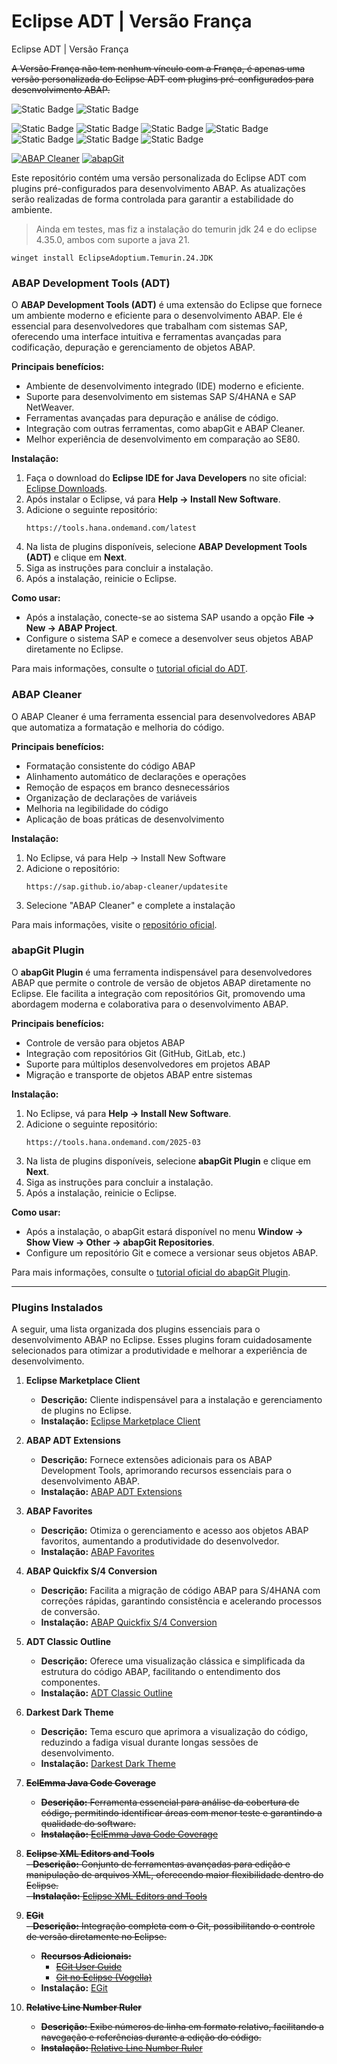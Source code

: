 # Eclipse ADT | Versão França
Eclipse ADT | Versão França

~~A Versão França não tem nenhum vínculo com a França, é apenas uma versão personalizada do Eclipse ADT com plugins pré-configurados para desenvolvimento ABAP.~~

![Static Badge](https://img.shields.io/badge/eclipse-4.35.0-2C2255?logo=eclipse&logoColor=white)
![Static Badge](https://img.shields.io/badge/eclipse%20adt-4.35.0-2C2255?logo=eclipse&logoColor=white)

![Static Badge](https://img.shields.io/badge/development-abap-blue)
![Static Badge](https://img.shields.io/badge/SAP-0FAAFF?logo=sap&logoColor=white)
![Static Badge](https://img.shields.io/badge/ABAP-0FAAFF?logo=sap&logoColor=white)
![Static Badge](https://img.shields.io/badge/Eclipse_ADT-2C2255?logo=eclipse&logoColor=white)
![Static Badge](https://img.shields.io/badge/BTP-0FAAFF?logo=sap&logoColor=white)
![Static Badge](https://img.shields.io/badge/Cloud-0089D6?logo=sap&logoColor=white)
![Static Badge](https://img.shields.io/badge/SAP_DevOps-050002?logo=sap&logoColor=white)

[![ABAP Cleaner](https://img.shields.io/github/stars/SAP/abap-cleaner?label=ABAP%20Cleaner&style=social)](https://github.com/SAP/abap-cleaner)
[![abapGit](https://img.shields.io/github/stars/larshp/abapGit?label=abapGit&style=social)](https://github.com/larshp/abapGit)

Este repositório contém uma versão personalizada do Eclipse ADT com plugins pré-configurados para desenvolvimento ABAP. As atualizações serão realizadas de forma controlada para garantir a estabilidade do ambiente.

> Ainda em testes, mas fiz a instalação do temurin jdk 24 e do eclipse 4.35.0, ambos com suporte a java 21.
```winget
winget install EclipseAdoptium.Temurin.24.JDK
```

### ABAP Development Tools (ADT)

O **ABAP Development Tools (ADT)** é uma extensão do Eclipse que fornece um ambiente moderno e eficiente para o desenvolvimento ABAP. Ele é essencial para desenvolvedores que trabalham com sistemas SAP, oferecendo uma interface intuitiva e ferramentas avançadas para codificação, depuração e gerenciamento de objetos ABAP.

**Principais benefícios:**
- Ambiente de desenvolvimento integrado (IDE) moderno e eficiente.
- Suporte para desenvolvimento em sistemas SAP S/4HANA e SAP NetWeaver.
- Ferramentas avançadas para depuração e análise de código.
- Integração com outras ferramentas, como abapGit e ABAP Cleaner.
- Melhor experiência de desenvolvimento em comparação ao SE80.

**Instalação:**
1. Faça o download do **Eclipse IDE for Java Developers** no site oficial: [Eclipse Downloads](https://www.eclipse.org/downloads/packages/release/2025-03/r/eclipse-ide-java-developers).
2. Após instalar o Eclipse, vá para **Help → Install New Software**.
3. Adicione o seguinte repositório:  
   ```
   https://tools.hana.ondemand.com/latest
   ```
4. Na lista de plugins disponíveis, selecione **ABAP Development Tools (ADT)** e clique em **Next**.
5. Siga as instruções para concluir a instalação.
6. Após a instalação, reinicie o Eclipse.

**Como usar:**
- Após a instalação, conecte-se ao sistema SAP usando a opção **File → New → ABAP Project**.
- Configure o sistema SAP e comece a desenvolver seus objetos ABAP diretamente no Eclipse.

Para mais informações, consulte o [tutorial oficial do ADT](https://developers.sap.com/tutorials/abap-install-adt.html).

### ABAP Cleaner

O ABAP Cleaner é uma ferramenta essencial para desenvolvedores ABAP que automatiza a formatação e melhoria do código. 

**Principais benefícios:**
- Formatação consistente do código ABAP
- Alinhamento automático de declarações e operações
- Remoção de espaços em branco desnecessários
- Organização de declarações de variáveis
- Melhoria na legibilidade do código
- Aplicação de boas práticas de desenvolvimento

**Instalação:**
1. No Eclipse, vá para Help → Install New Software
2. Adicione o repositório: 
   ```
   https://sap.github.io/abap-cleaner/updatesite
   ```
3. Selecione "ABAP Cleaner" e complete a instalação

Para mais informações, visite o [repositório oficial](https://github.com/SAP/abap-cleaner).


### abapGit Plugin

O **abapGit Plugin** é uma ferramenta indispensável para desenvolvedores ABAP que permite o controle de versão de objetos ABAP diretamente no Eclipse. Ele facilita a integração com repositórios Git, promovendo uma abordagem moderna e colaborativa para o desenvolvimento ABAP.

**Principais benefícios:**
- Controle de versão para objetos ABAP
- Integração com repositórios Git (GitHub, GitLab, etc.)
- Suporte para múltiplos desenvolvedores em projetos ABAP
- Migração e transporte de objetos ABAP entre sistemas

**Instalação:**
1. No Eclipse, vá para **Help → Install New Software**.
2. Adicione o seguinte repositório:  
   ```
   https://tools.hana.ondemand.com/2025-03
   ```
3. Na lista de plugins disponíveis, selecione **abapGit Plugin** e clique em **Next**.
4. Siga as instruções para concluir a instalação.
5. Após a instalação, reinicie o Eclipse.

**Como usar:**
- Após a instalação, o abapGit estará disponível no menu **Window → Show View → Other → abapGit Repositories**.
- Configure um repositório Git e comece a versionar seus objetos ABAP.

Para mais informações, consulte o [tutorial oficial do abapGit Plugin](https://developers.sap.com/tutorials/abap-install-abapgit-plugin.html).

---

### Plugins Instalados

A seguir, uma lista organizada dos plugins essenciais para o desenvolvimento ABAP no Eclipse. Esses plugins foram cuidadosamente selecionados para otimizar a produtividade e melhorar a experiência de desenvolvimento.

1. **Eclipse Marketplace Client**  
   - **Descrição:** Cliente indispensável para a instalação e gerenciamento de plugins no Eclipse.  
   - **Instalação:** [Eclipse Marketplace Client](https://marketplace.eclipse.org/content/eclipse-marketplace-client#external-install-button)

2. **ABAP ADT Extensions**  
   - **Descrição:** Fornece extensões adicionais para os ABAP Development Tools, aprimorando recursos essenciais para o desenvolvimento ABAP.  
   - **Instalação:** [ABAP ADT Extensions](https://marketplace.eclipse.org/content/abap-adt-extensions#external-install-button)

3. **ABAP Favorites**  
   - **Descrição:** Otimiza o gerenciamento e acesso aos objetos ABAP favoritos, aumentando a produtividade do desenvolvedor.  
   - **Instalação:** [ABAP Favorites](https://marketplace.eclipse.org/content/abap-favorites#external-install-button)

4. **ABAP Quickfix S/4 Conversion**  
   - **Descrição:** Facilita a migração de código ABAP para S/4HANA com correções rápidas, garantindo consistência e acelerando processos de conversão.  
   - **Instalação:** [ABAP Quickfix S/4 Conversion](https://marketplace.eclipse.org/content/abap-quick-fix/help)

5. **ADT Classic Outline**  
   - **Descrição:** Oferece uma visualização clássica e simplificada da estrutura do código ABAP, facilitando o entendimento dos componentes.  
   - **Instalação:** [ADT Classic Outline](https://marketplace.eclipse.org/content/adt-classic-outline#external-install-button)

6. **Darkest Dark Theme**  
   - **Descrição:** Tema escuro que aprimora a visualização do código, reduzindo a fadiga visual durante longas sessões de desenvolvimento.  
   - **Instalação:** [Darkest Dark Theme](https://marketplace.eclipse.org/content/darkest-dark-theme-devstyle#external-install-button)

7. ~~**EclEmma Java Code Coverage**~~   
   - ~~**Descrição:** Ferramenta essencial para análise da cobertura de código, permitindo identificar áreas com menor teste e garantindo a qualidade do software.~~
   - ~~**Instalação:** [EclEmma Java Code Coverage](https://marketplace.eclipse.org/content/eclemma-java-code-coverage#external-install-button)~~

8. ~~**Eclipse XML Editors and Tools**~~  
   ~~- **Descrição:** Conjunto de ferramentas avançadas para edição e manipulação de arquivos XML, oferecendo maior flexibilidade dentro do Eclipse.~~  
   ~~- **Instalação:** [Eclipse XML Editors and Tools](https://marketplace.eclipse.org/content/eclipse-xml-editors-and-tools#external-install-button)~~

9. ~~**EGit**~~  
   ~~- **Descrição:** Integração completa com o Git, possibilitando o controle de versão diretamente no Eclipse.~~  
   - ~~**Recursos Adicionais:**~~  
      - ~~[EGit User Guide](https://wiki.eclipse.org/EGit/User_Guide/)~~  
      - ~~[Git no Eclipse (Vogella)](https://www.vogella.com/tutorials/EclipseGit/article.html)~~  
   - **Instalação:** [EGit](https://marketplace.eclipse.org/content/egit-git-integration-eclipse#external-install-button)

10. ~~**Relative Line Number Ruler**~~  
    - ~~**Descrição:** Exibe números de linha em formato relativo, facilitando a navegação e referências durante a edição do código.~~  
    - ~~**Instalação:** [Relative Line Number Ruler](https://marketplace.eclipse.org/content/relative-line-number-ruler#external-install-button)~~